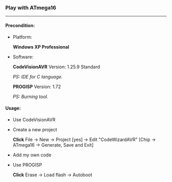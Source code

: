 ### Play with ATmega16

***

#### Precondition:
+ Platform:<p>
**Windows XP Professional**<p>
+ Software:<p>
**CodeVisionAVR** Version: 1.25.9 Standard<p>
*PS: IDE for C language.*<p>
**PROGISP** Version: 1.72<p>
*PS: Burning tool.*<p>

#### Usage:
+ Use CodeVisionAVR<p>
 - Create a new project<p>
 **Click** File -> New -> Project [yes] -> Edit "CodeWizardAVR" [Chip -> ATmega16 -> Generate, Save and Exit]<p>
 - Add my own code<p>
+ Use PROGISP<p>
 **Click** Erase -> Load flash -> Autoboot<p>
